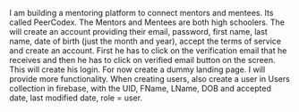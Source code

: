 I am building a mentoring platform to connect mentors and mentees. Its called PeerCodex. The Mentors and Mentees are both high schoolers. The will create an account providing their email, password, first name, last name, date of birth (just the month and year), accept the terms of service and create an account. First he has to click on the verification email that he receives and then he has to click on verified email button on the screen. This will create his login. For now create a dummy landing page. I will provide more functionality. When creating users, also create a user in Users collection in firebase, with the UID, FName, LName, DOB and accepted date, last modified date, role = user. 